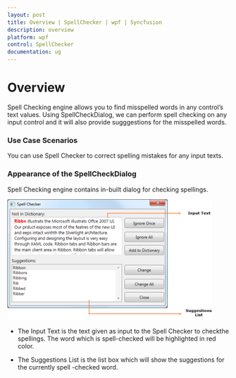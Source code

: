 ```yaml
---
layout: post
title: Overview | SpellChecker | wpf | Syncfusion
description: overview
platform: wpf
control: SpellChecker
documentation: ug
---
```


# Overview

Spell Checking engine allows you to find misspelled words in any control’s text values. Using SpellCheckDialog, we can perform spell checking on any input control and it will also provide sugggestions for the misspelled words.

### Use Case Scenarios

You can use Spell Checker to correct spelling mistakes for any input texts.

### Appearance of the SpellCheckDialog 

Spell Checking engine contains in-built dialog for checking spellings.

![](Overview_images/Overview_img1.png)

* The Input Text is the text given as input to the Spell Checker to checkthe spellings. The word which is spell-checked will be highlighted in red color.

* The Suggestions List is the list box which will show the suggestions for the currently spell -checked word.